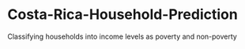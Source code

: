 # Costa-Rica-Household-Prediction

Classifying households into income levels as poverty and non-poverty
